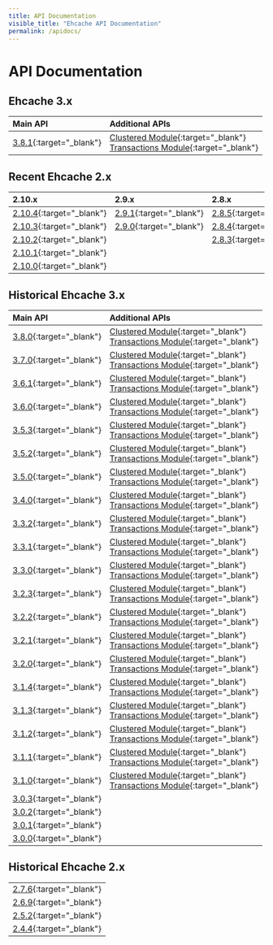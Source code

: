 ```yaml
---
title: API Documentation
visible_title: "Ehcache API Documentation"
permalink: /apidocs/
---
```


# API Documentation

## Ehcache 3.x

| Main API | Additional APIs |
|:----|:--|
|[3.8.1](/apidocs/3.8.1/index.html){:target="_blank"}|[Clustered Module](/apidocs/3.8.1/clustered/index.html){:target="_blank"} <br /> [Transactions Module](/apidocs/3.8.1/transactions/index.html){:target="_blank"}|


## Recent Ehcache 2.x

| 2.10.x | 2.9.x | 2.8.x |
|:---|:---|:---|
|[2.10.4](/apidocs/2.10.4/index.html){:target="_blank"}|[2.9.1](/apidocs/2.9.1/index.html){:target="_blank"}|[2.8.5](/apidocs/2.8.5/index.html){:target="_blank"}|
|[2.10.3](/apidocs/2.10.3/index.html){:target="_blank"}|[2.9.0](/apidocs/2.9/index.html){:target="_blank"}|[2.8.4](/apidocs/2.8.4/index.html){:target="_blank"}|
|[2.10.2](/apidocs/2.10.2/index.html){:target="_blank"}||[2.8.3](/apidocs/2.8.3/index.html){:target="_blank"}|
|[2.10.1](/apidocs/2.10.1/index.html){:target="_blank"}|||
|[2.10.0](/apidocs/2.10/index.html){:target="_blank"}|||

## Historical Ehcache 3.x

| Main API | Additional APIs |
|:----|:--|
|[3.8.0](/apidocs/3.8.0/index.html){:target="_blank"}|[Clustered Module](/apidocs/3.8.0/clustered/index.html){:target="_blank"} <br /> [Transactions Module](/apidocs/3.8.0/transactions/index.html){:target="_blank"}|
|[3.7.0](/apidocs/3.7.0/index.html){:target="_blank"}|[Clustered Module](/apidocs/3.7.0/clustered/index.html){:target="_blank"} <br /> [Transactions Module](/apidocs/3.7.0/transactions/index.html){:target="_blank"}|
|[3.6.1](/apidocs/3.6.1/index.html){:target="_blank"}|[Clustered Module](/apidocs/3.6.1/clustered/index.html){:target="_blank"} <br /> [Transactions Module](/apidocs/3.6.1/transactions/index.html){:target="_blank"}|
|[3.6.0](/apidocs/3.6.0/index.html){:target="_blank"}|[Clustered Module](/apidocs/3.6.0/clustered/index.html){:target="_blank"} <br /> [Transactions Module](/apidocs/3.6.0/transactions/index.html){:target="_blank"}|
|[3.5.3](/apidocs/3.5.3/index.html){:target="_blank"}|[Clustered Module](/apidocs/3.5.3/clustered/index.html){:target="_blank"} <br /> [Transactions Module](/apidocs/3.5.3/transactions/index.html){:target="_blank"}|
|[3.5.2](/apidocs/3.5.2/index.html){:target="_blank"}|[Clustered Module](/apidocs/3.5.2/clustered/index.html){:target="_blank"} <br /> [Transactions Module](/apidocs/3.5.2/transactions/index.html){:target="_blank"}|
|[3.5.0](/apidocs/3.5.0/index.html){:target="_blank"}|[Clustered Module](/apidocs/3.5.0/clustered/index.html){:target="_blank"} <br /> [Transactions Module](/apidocs/3.5.0/transactions/index.html){:target="_blank"}|
|[3.4.0](/apidocs/3.4.0/index.html){:target="_blank"}|[Clustered Module](/apidocs/3.4.0/clustered/index.html){:target="_blank"} <br /> [Transactions Module](/apidocs/3.4.0/transactions/index.html){:target="_blank"}|
|[3.3.2](/apidocs/3.3.2/index.html){:target="_blank"}|[Clustered Module](/apidocs/3.3.2/clustered/index.html){:target="_blank"} <br /> [Transactions Module](/apidocs/3.3.2/transactions/index.html){:target="_blank"}|
|[3.3.1](/apidocs/3.3.1/index.html){:target="_blank"}|[Clustered Module](/apidocs/3.3.1/clustered/index.html){:target="_blank"} <br /> [Transactions Module](/apidocs/3.3.1/transactions/index.html){:target="_blank"}|
|[3.3.0](/apidocs/3.3.0/index.html){:target="_blank"}|[Clustered Module](/apidocs/3.3.0/clustered/index.html){:target="_blank"} <br /> [Transactions Module](/apidocs/3.3.0/transactions/index.html){:target="_blank"}|
|[3.2.3](/apidocs/3.2.3/index.html){:target="_blank"}|[Clustered Module](/apidocs/3.2.3/clustered/index.html){:target="_blank"} <br /> [Transactions Module](/apidocs/3.2.3/transactions/index.html){:target="_blank"}|
|[3.2.2](/apidocs/3.2.2/index.html){:target="_blank"}|[Clustered Module](/apidocs/3.2.2/clustered/index.html){:target="_blank"} <br /> [Transactions Module](/apidocs/3.2.2/transactions/index.html){:target="_blank"}|
|[3.2.1](/apidocs/3.2.1/index.html){:target="_blank"}|[Clustered Module](/apidocs/3.2.1/clustered/index.html){:target="_blank"} <br /> [Transactions Module](/apidocs/3.2.1/transactions/index.html){:target="_blank"}|
|[3.2.0](/apidocs/3.2.0/index.html){:target="_blank"}|[Clustered Module](/apidocs/3.2.0/clustered/index.html){:target="_blank"} <br /> [Transactions Module](/apidocs/3.2.0/transactions/index.html){:target="_blank"}|
|[3.1.4](/apidocs/3.1.4/index.html){:target="_blank"}|[Clustered Module](/apidocs/3.1.4/clustered/index.html){:target="_blank"} <br /> [Transactions Module](/apidocs/3.1.4/transactions/index.html){:target="_blank"}|
|[3.1.3](/apidocs/3.1.3/index.html){:target="_blank"}|[Clustered Module](/apidocs/3.1.3/clustered/index.html){:target="_blank"} <br /> [Transactions Module](/apidocs/3.1.3/transactions/index.html){:target="_blank"}|
|[3.1.2](/apidocs/3.1.2/index.html){:target="_blank"}|[Clustered Module](/apidocs/3.1.2/clustered/index.html){:target="_blank"} <br /> [Transactions Module](/apidocs/3.1.2/transactions/index.html){:target="_blank"}|
|[3.1.1](/apidocs/3.1.1/index.html){:target="_blank"}|[Clustered Module](/apidocs/3.1.1/clustered/index.html){:target="_blank"} <br /> [Transactions Module](/apidocs/3.1.1/transactions/index.html){:target="_blank"}|
|[3.1.0](/apidocs/3.1.0/index.html){:target="_blank"}|[Clustered Module](/apidocs/3.1.0/clustered/index.html){:target="_blank"} <br /> [Transactions Module](/apidocs/3.1.0/transactions/index.html){:target="_blank"}|
|[3.0.3](/apidocs/3.0.3/index.html){:target="_blank"}||
|[3.0.2](/apidocs/3.0.2/index.html){:target="_blank"}||
|[3.0.1](/apidocs/3.0.1/index.html){:target="_blank"}||
|[3.0.0](/apidocs/3.0.0/index.html){:target="_blank"}||


## Historical Ehcache 2.x

||
|:---|
|[2.7.6](/apidocs/2.7.6/index.html){:target="_blank"}|
|[2.6.9](/apidocs/2.6.9/index.html){:target="_blank"}|
|[2.5.2](/apidocs/2.5.2/index.html){:target="_blank"}|
|[2.4.4](/apidocs/2.4.4/index.html){:target="_blank"}|
